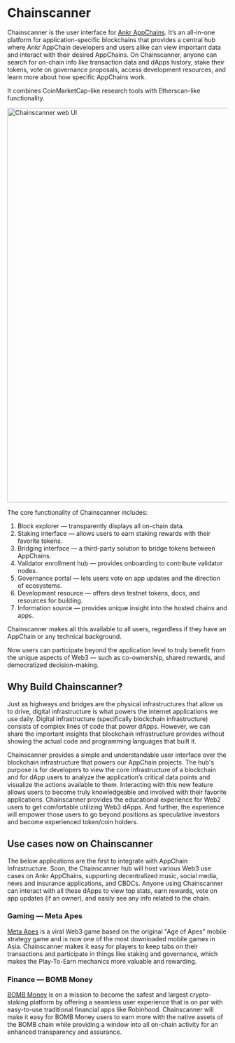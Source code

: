 # Chainscanner

Chainscanner is the user interface for [Ankr AppChains](https://www.ankr.com/app-chains/). 
It’s an all-in-one platform for application-specific blockchains that provides a central hub where Ankr AppChain developers and users alike can view important data and interact with their desired AppChains. 
On Chainscanner, anyone can search for on-chain info like transaction data and dApps history, stake their tokens, vote on governance proposals, access development resources, and learn more about how specific AppChains work.

It combines CoinMarketCap-like research tools with Etherscan-like functionality.

<img src="/docs/app-chains/chainscanner.jpg" alt="Chainscanner web UI" class="responsive-pic" width="900" />

The core functionality of Chainscanner includes:
1. Block explorer — transparently displays all on-chain data.
2. Staking interface — allows users to earn staking rewards with their favorite tokens.
3. Bridging interface — a third-party solution to bridge tokens between AppChains.
4. Validator enrollment hub — provides onboarding to contribute validator nodes.
5. Governance portal — lets users vote on app updates and the direction of ecosystems.
6. Development resource — offers devs testnet tokens, docs, and resources for building.
7. Information source — provides unique insight into the hosted chains and apps.

Chainscanner makes all this available to all users, regardless if they have an AppChain or any technical background.

Now users can participate beyond the application level to truly benefit from the unique aspects of Web3 — such as co-ownership, shared rewards, and democratized decision-making.

## Why Build Chainscanner?
Just as highways and bridges are the physical infrastructures that allow us to drive, digital infrastructure is what powers the internet applications we use daily. 
Digital infrastructure (specifically blockchain infrastructure) consists of complex lines of code that power dApps. 
However, we can share the important insights that blockchain infrastructure provides without showing the actual code and programming languages that built it.

Chainscanner provides a simple and understandable user interface over the blockchain infrastructure that powers our AppChain projects. 
The hub's purpose is for developers to view the core infrastructure of a blockchain and for dApp users to analyze the application’s critical data points and visualize the actions available to them. 
Interacting with this new feature allows users to become truly knowledgeable and involved with their favorite applications.
Chainscanner provides the educational experience for Web2 users to get comfortable utilizing Web3 dApps.
And further, the experience will empower those users to go beyond positions as speculative investors and become experienced token/coin holders.

## Use cases now on Chainscanner
The below applications are the first to integrate with AppChain Infrastructure.
Soon, the Chainscanner hub will host various Web3 use cases on Ankr AppChains, supporting decentralized music, social media, news and insurance applications, and CBDCs. 
Anyone using Chainscanner can interact with all these dApps to view top stats, earn rewards, vote on app updates (if an owner), and easily see any info related to the chain.

### Gaming — Meta Apes
[Meta Apes](https://metaapesgame.com/) is a viral Web3 game based on the original "Age of Apes" mobile strategy game and is now one of the most downloaded mobile games in Asia. 
Chainscanner makes it easy for players to keep tabs on their transactions and participate in things like staking and governance, which makes the Play-To-Earn mechanics more valuable and rewarding.

### Finance — BOMB Money
[BOMB Money](https://app.bomb.money/) is on a mission to become the safest and largest crypto-staking platform by offering a seamless user experience that is on par with easy-to-use traditional financial apps like Robinhood. 
Chainscanner will make it easy for BOMB Money users to earn more with the native assets of the BOMB chain while providing a window into all on-chain activity for an enhanced transparency and assurance.




